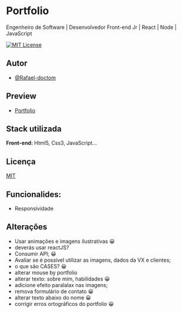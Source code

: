 
# Portfolio

Engenheiro de Software | Desenvolvedor Front-end Jr | React | Node | JavaScript


[![MIT License](https://img.shields.io/badge/License-MIT-green.svg)](https://choosealicense.com/licenses/mit/)


## Autor

- [@Rafael-doctom](https://github.com/Rafael-doctom)

## Preview

- [Portfolio](https://rafaelpds.netlify.app/)


## Stack utilizada

**Front-end:** Html5, Css3, JavaScript...


## Licença

[MIT](https://choosealicense.com/licenses/mit/)

## Funcionalides:
- Responsividade

## Alterações
- Usar animações e imagens ilustrativas 😀️
- deverás usar reactJS?
- Consumir API; 😀️
- Avaliar se é possivel utilizar as imagens, dados da VX e clientes;
- o que são CASES? 😀️
- alterar mouse by portfolio
- alterar texto: sobre mim, habilidades 😀️
- adicione efeito paralalax nas imagens; 
- remova formulário de contato 😀️
- alterar texto abaixo do nome 😀️
- corrigir erros ortográficos do portfolio 😀️
